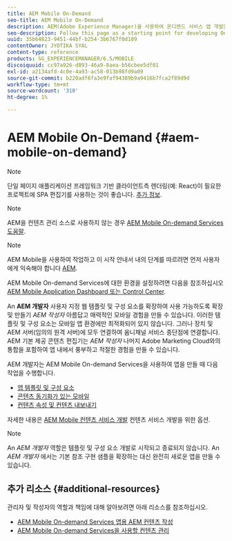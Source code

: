 ```yaml
---
title: AEM Mobile On-Demand
seo-title: AEM Mobile On-Demand
description: AEM(Adobe Experience Manager)을 사용하여 온디맨드 서비스 앱 개발을 위한 시작점으로 이 페이지를 따르십시오. 이 페이지에서는 앱 개발자와 관련된 주제를 다룹니다.
seo-description: Follow this page as a starting point for developing On-Demand Services app with AEM (Adobe Experience Manager). The page covers the topics that are relevant to a developer of an app.
uuid: 35b64823-9451-44bf-b254-3b6767f0d109
contentOwner: JYOTIKA SYAL
content-type: reference
products: SG_EXPERIENCEMANAGER/6.5/MOBILE
discoiquuid: cc97a926-d893-46a9-8aea-b56cbee5df01
exl-id: a2134afd-4c0e-4a93-ac58-013b98fd9a09
source-git-commit: b220adf6fa3e9faf94389b9a9416b7fca2f89d9d
workflow-type: tm+mt
source-wordcount: '310'
ht-degree: 1%

---
```


# AEM Mobile On-Demand {#aem-mobile-on-demand}

>[!NOTE]
>
>단일 페이지 애플리케이션 프레임워크 기반 클라이언트측 렌더링(예: React)이 필요한 프로젝트에 SPA 편집기를 사용하는 것이 좋습니다. [추가 정보](/help/sites-developing/spa-overview.md).

>[!NOTE]
>
>AEM을 컨텐츠 관리 소스로 사용하지 않는 경우 [AEM Mobile On-demand Services 도움말](https://helpx.adobe.com/digital-publishing-solution/topics.html).

>[!NOTE]
>
>AEM Mobile을 사용하여 작업하고 이 시작 안내서 내의 단계를 따르려면 먼저 사용자에게 익숙해야 합니다 [AEM](/help/sites-deploying/deploy.md).
>
>AEM Mobile On-demand Services에 대한 환경을 설정하려면 다음을 참조하십시오 [AEM Mobile Application Dashboard 또는 Control Center](/help/mobile/mobile-apps-ondemand-application-dashboard.md).

An **AEM 개발자** 사용자 지정 웹 템플릿 및 구성 요소를 확장하여 사용 가능하도록 확장 및 만들기 *AEM 작성자* 아름답고 매력적인 모바일 경험을 만들 수 있습니다. 이러한 템플릿 및 구성 요소는 모바일 앱 환경에만 최적화되어 있지 않습니다. 그러나 장치 및 AEM 서버(임의의 원격 서버)에 모두 연결하여 옴니채널 서비스 종단점에 연결합니다. AEM 기본 제공 콘텐츠 편집기는 *AEM 작성자* 나머지 Adobe Marketing Cloud와의 통합을 포함하여 앱 내에서 풍부하고 적절한 경험을 만들 수 있습니다.

AEM 개발자는 AEM Mobile On-demand Services을 사용하여 앱을 만들 때 다음 작업을 수행합니다.

* [앱 템플릿 및 구성 요소](/help/mobile/app-templates-and-components1.md)
* [콘텐츠 동기화가 있는 모바일](/help/mobile/mobile-ondemand-contentsync.md)
* [컨텐츠 속성 및 컨텐츠 내보내기](/help/mobile/on-demand-content-properties-exporting.md)

자세한 내용은 [AEM Mobile 컨텐츠 서비스 개발](/help/mobile/developing-content-services.md) 컨텐츠 서비스 개발을 위한 옵션.

>[!NOTE]
>
>An *AEM 개발자* 역할은 템플릿 및 구성 요소 개발로 시작되고 종료되지 않습니다. An *AEM 개발자* 에서는 기본 참조 구현 샘플을 확장하는 대신 완전히 새로운 앱을 만들 수 있습니다.

## 추가 리소스 {#additional-resources}

관리자 및 작성자의 역할과 책임에 대해 알아보려면 아래 리소스를 참조하십시오.

* [AEM Mobile On-demand Services 앱용 AEM 컨텐츠 작성](/help/mobile/mobile-apps-ondemand.md)
* [AEM Mobile On-demand Services을 사용할 컨텐츠 관리](/help/mobile/aem-mobile.md)
